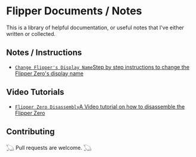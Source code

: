 # Flipper Documents / Notes

This is a library of helpful documentation, or useful notes that I've either written or collected. 

## Notes / Instructions 
- [`Change Flipper's Display Name`Step by step instructions to change the Flipper Zero's display name](https://github.com/FroggMaster/Flipper/blob/main/Notes%20and%20Documentation/Change%20Flippers%20Display%20Name.md)

## Video Tutorials
- [`Flipper Zero Disassembly`A Video tutorial on how to disassemble the Flipper Zero](https://youtu.be/38pHe7M4vl8)

## Contributing
𓆏 Pull requests are welcome. 𓆏

